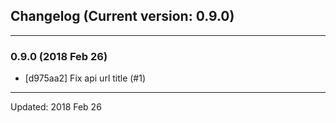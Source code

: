 ## Changelog (Current version: 0.9.0)

-----------------

### 0.9.0 (2018 Feb 26)

* [d975aa2] Fix api url title (#1)

-----------------

Updated: 2018 Feb 26
